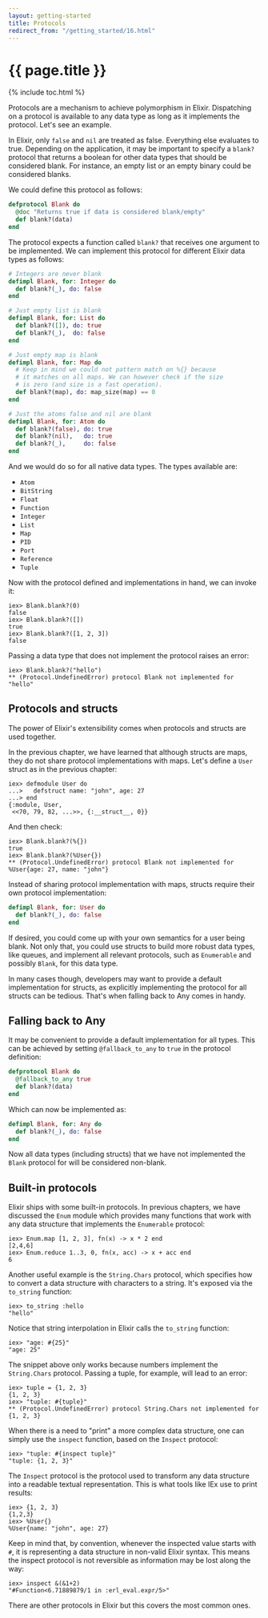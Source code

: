 ```yaml
---
layout: getting-started
title: Protocols
redirect_from: "/getting_started/16.html"
---
```


# {{ page.title }}

{% include toc.html %}

Protocols are a mechanism to achieve polymorphism in Elixir. Dispatching on a protocol is available to any data type as long as it implements the protocol. Let's see an example.

In Elixir, only `false` and `nil` are treated as false. Everything else evaluates to true. Depending on the application, it may be important to specify a `blank?` protocol that returns a boolean for other data types that should be considered blank. For instance, an empty list or an empty binary could be considered blanks.

We could define this protocol as follows:

```elixir
defprotocol Blank do
  @doc "Returns true if data is considered blank/empty"
  def blank?(data)
end
```

The protocol expects a function called `blank?` that receives one argument to be implemented. We can implement this protocol for different Elixir data types as follows:

```elixir
# Integers are never blank
defimpl Blank, for: Integer do
  def blank?(_), do: false
end

# Just empty list is blank
defimpl Blank, for: List do
  def blank?([]), do: true
  def blank?(_),  do: false
end

# Just empty map is blank
defimpl Blank, for: Map do
  # Keep in mind we could not pattern match on %{} because
  # it matches on all maps. We can however check if the size
  # is zero (and size is a fast operation).
  def blank?(map), do: map_size(map) == 0
end

# Just the atoms false and nil are blank
defimpl Blank, for: Atom do
  def blank?(false), do: true
  def blank?(nil),   do: true
  def blank?(_),     do: false
end
```

And we would do so for all native data types. The types available are:

* `Atom`
* `BitString`
* `Float`
* `Function`
* `Integer`
* `List`
* `Map`
* `PID`
* `Port`
* `Reference`
* `Tuple`

Now with the protocol defined and implementations in hand, we can invoke it:

```iex
iex> Blank.blank?(0)
false
iex> Blank.blank?([])
true
iex> Blank.blank?([1, 2, 3])
false
```

Passing a data type that does not implement the protocol raises an error:

```iex
iex> Blank.blank?("hello")
** (Protocol.UndefinedError) protocol Blank not implemented for "hello"
```

## Protocols and structs

The power of Elixir's extensibility comes when protocols and structs are used together.

In the previous chapter, we have learned that although structs are maps, they do not share protocol implementations with maps. Let's define a `User` struct as in the previous chapter:

```iex
iex> defmodule User do
...>   defstruct name: "john", age: 27
...> end
{:module, User,
 <<70, 79, 82, ...>>, {:__struct__, 0}}
```

And then check:

```iex
iex> Blank.blank?(%{})
true
iex> Blank.blank?(%User{})
** (Protocol.UndefinedError) protocol Blank not implemented for %User{age: 27, name: "john"}
```

Instead of sharing protocol implementation with maps, structs require their own protocol implementation:

```elixir
defimpl Blank, for: User do
  def blank?(_), do: false
end
```

If desired, you could come up with your own semantics for a user being blank. Not only that, you could use structs to build more robust data types, like queues, and implement all relevant protocols, such as `Enumerable` and possibly `Blank`, for this data type.

In many cases though, developers may want to provide a default implementation for structs, as explicitly implementing the protocol for all structs can be tedious. That's when falling back to Any comes in handy.

## Falling back to Any

It may be convenient to provide a default implementation for all types. This can be achieved by setting `@fallback_to_any` to `true` in the protocol definition:

```elixir
defprotocol Blank do
  @fallback_to_any true
  def blank?(data)
end
```

Which can now be implemented as:

```elixir
defimpl Blank, for: Any do
  def blank?(_), do: false
end
```

Now all data types (including structs) that we have not implemented the `Blank` protocol for will be considered non-blank.

## Built-in protocols

Elixir ships with some built-in protocols. In previous chapters, we have discussed the `Enum` module which provides many functions that work with any data structure that implements the `Enumerable` protocol:

```iex
iex> Enum.map [1, 2, 3], fn(x) -> x * 2 end
[2,4,6]
iex> Enum.reduce 1..3, 0, fn(x, acc) -> x + acc end
6
```
Another useful example is the `String.Chars` protocol, which specifies how to convert a data structure with characters to a string. It's exposed via the `to_string` function:

```iex
iex> to_string :hello
"hello"
```

Notice that string interpolation in Elixir calls the `to_string` function:

```iex
iex> "age: #{25}"
"age: 25"
```

The snippet above only works because numbers implement the `String.Chars` protocol. Passing a tuple, for example, will lead to an error:

```iex
iex> tuple = {1, 2, 3}
{1, 2, 3}
iex> "tuple: #{tuple}"
** (Protocol.UndefinedError) protocol String.Chars not implemented for {1, 2, 3}
```

When there is a need to "print" a more complex data structure, one can simply use the `inspect` function, based on the `Inspect` protocol:

```iex
iex> "tuple: #{inspect tuple}"
"tuple: {1, 2, 3}"
```

The `Inspect` protocol is the protocol used to transform any data structure into a readable textual representation. This is what tools like IEx use to print results:

```iex
iex> {1, 2, 3}
{1,2,3}
iex> %User{}
%User{name: "john", age: 27}
```

Keep in mind that, by convention, whenever the inspected value starts with `#`, it is representing a data structure in non-valid Elixir syntax. This means the inspect protocol is not reversible as information may be lost along the way:

```iex
iex> inspect &(&1+2)
"#Function<6.71889879/1 in :erl_eval.expr/5>"
```

There are other protocols in Elixir but this covers the most common ones.
